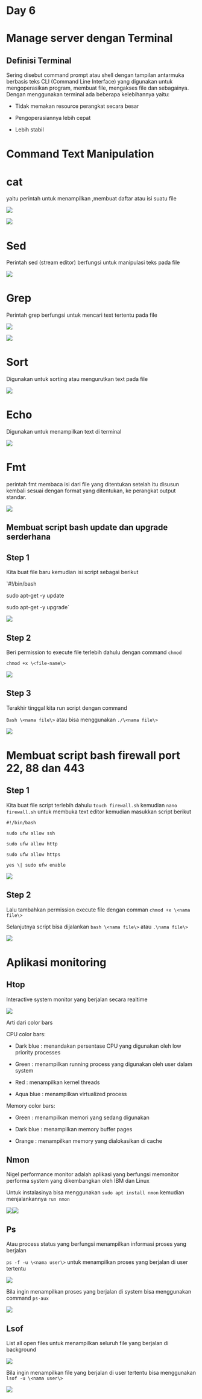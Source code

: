 # Day 6

# Manage server dengan Terminal

## Definisi Terminal

Sering disebut command prompt atau shell dengan tampilan antarmuka
berbasis teks CLI (Command Line Interface) yang digunakan untuk
mengoperasikan program, membuat file, mengakses file dan sebagainya.
Dengan menggunakan terminal ada beberapa kelebihannya yaitu:

-   Tidak memakan resource perangkat secara besar

-   Pengoperasiannya lebih cepat

-   Lebih stabil

# Command Text Manipulation

# cat

yaitu perintah untuk menampilkan ,membuat daftar atau isi suatu file

![](./images/media/image1.png)

![](./images/media/image2.png)

# Sed

Perintah sed (stream editor) berfungsi untuk manipulasi teks pada file

![](./images/media/image3.png)

# Grep

Perintah grep berfungsi untuk mencari text tertentu pada file

![](./images/media/image4.png)

![](./images/media/image5.png)

# Sort

Digunakan untuk sorting atau mengurutkan text pada file

![](./images/media/image6.png)

# Echo

Digunakan untuk menampilkan text di terminal

![](./images/media/image7.png)

# Fmt

perintah fmt membaca isi dari file yang ditentukan setelah itu disusun
kembali sesuai dengan format yang ditentukan, ke perangkat output
standar.

![](./images/media/image8.png)

## Membuat script bash update dan upgrade serderhana

## Step 1

Kita buat file baru kemudian isi script sebagai berikut

`#!/bin/bash

sudo apt-get -y update

sudo apt-get -y upgrade`

![](./images/media/image9.png)

## Step 2

Beri permission to execute file terlebih dahulu dengan command `chmod`

`chmod +x \<file-name\>`

![](./images/media/image10.png)

## Step 3

Terakhir tinggal kita run script dengan command

`Bash \<nama file\>` atau bisa menggunakan `./\<nama file\>`

![](./images/media/image11.png)

# Membuat script bash firewall port 22, 88 dan 443

## Step 1

Kita buat file script terlebih dahulu `touch firewall.sh` kemudian `nano
firewall.sh` untuk membuka text editor kemudian masukkan script berikut

```
#!/bin/bash

sudo ufw allow ssh

sudo ufw allow http

sudo ufw allow https

yes \| sudo ufw enable
```

![](./images/media/image12.png)

## Step 2

Lalu tambahkan permission execute file dengan comman `chmod +x \<nama
file\>`

Selanjutnya script bisa dijalankan `bash \<nama file\>` atau `.\nama
file\>`

![](./images/media/image13.png)

# Aplikasi monitoring

## Htop

Interactive system monitor yang berjalan secara realtime

![](./images/media/image14.png)

Arti dari color bars

CPU color bars:

-   Dark blue : menandakan persentase CPU yang digunakan oleh low
    priority processes

-   Green : menampilkan running process yang digunakan oleh user dalam
    system

-   Red : menampilkan kernel threads

-   Aqua blue : menampilkan virtualized process

Memory color bars:

-   Green : menampilkan memori yang sedang digunakan

-   Dark blue : menampilkan memory buffer pages

-   Orange : menampilkan memory yang dialokasikan di cache

## Nmon

Nigel performance monitor adalah aplikasi yang berfungsi memonitor
performa system yang dikembangkan oleh IBM dan Linux

Untuk instalasinya bisa menggunakan `sudo apt install nmon` kemudian
menjalankannya `run nmon`

![](./images/media/image15.png)![](./images/media/image16.png)

## Ps

Atau process status yang berfungsi menampilkan informasi proses yang
berjalan

`ps -f -u \<nama user\>` untuk menampilkan proses yang berjalan di user
tertentu

![](./images/media/image17.png)

Bila ingin menampilkan proses yang berjalan di system bisa menggunakan
command `ps-aux`

![](./images/media/image18.png)

## Lsof

List all open files untuk menampilkan seluruh file yang berjalan di
background

![](./images/media/image19.png)

Bila ingin menampilkan file yang berjalan di user tertentu bisa
menggunakan `lsof -u \<nama user\>`

![](./images/media/image20.png)

